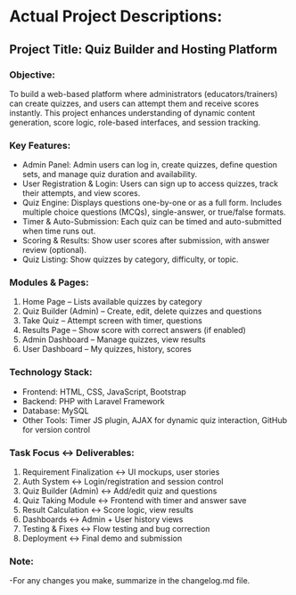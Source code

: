 # Actual Project Descriptions:

## Project Title: Quiz Builder and Hosting Platform 

### Objective:
To build a web-based platform where administrators (educators/trainers) can create quizzes, and users can attempt them and receive scores instantly. This project enhances understanding of dynamic content generation, score logic, role-based interfaces, and session tracking.

### Key Features:
- Admin Panel: Admin users can log in, create quizzes, define question sets, and manage quiz duration and availability. 
- User Registration & Login: Users can sign up to access quizzes, track their attempts, and view scores. 
- Quiz Engine: Displays questions one-by-one or as a full form. Includes multiple choice questions (MCQs), single-answer, or true/false formats. 
- Timer & Auto-Submission: Each quiz can be timed and auto-submitted when time runs out. 
- Scoring & Results: Show user scores after submission, with answer review (optional). 
- Quiz Listing: Show quizzes by category, difficulty, or topic. 

### Modules & Pages:
1. Home Page – Lists available quizzes by category 
2. Quiz Builder (Admin) – Create, edit, delete quizzes and questions 
3. Take Quiz – Attempt screen with timer, questions 
4. Results Page – Show score with correct answers (if enabled) 
5. Admin Dashboard – Manage quizzes, view results 
6. User Dashboard – My quizzes, history, scores 

### Technology Stack:
- Frontend: HTML, CSS, JavaScript, Bootstrap 
- Backend: PHP with Laravel Framework 
- Database: MySQL 
- Other Tools: Timer JS plugin, AJAX for dynamic quiz interaction, GitHub for version control 


 
### Task Focus <-> Deliverables:
1. Requirement Finalization <-> UI mockups, user stories 
2. Auth System <-> Login/registration and session control 
3. Quiz Builder (Admin) <-> Add/edit quiz and questions 
4. Quiz Taking Module <-> Frontend with timer and answer save 
5. Result Calculation <-> Score logic, view results 
6. Dashboards <-> Admin + User history views 
7. Testing & Fixes <-> Flow testing and bug correction 
8. Deployment <-> Final demo and submission

### Note:
-For any changes you make, summarize in the changelog.md file.